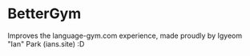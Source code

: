 # BetterGym
Improves the language-gym.com experience, made proudly by Igyeom "Ian" Park (ians.site) :D
